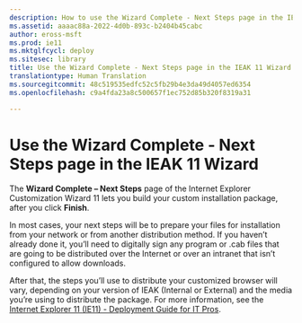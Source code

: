 ```yaml
---
description: How to use the Wizard Complete - Next Steps page in the IEAK 11 Customization Wizard to build your custom Internet Explorer install package.
ms.assetid: aaaac88a-2022-4d0b-893c-b2404b45cabc
author: eross-msft
ms.prod: ie11
ms.mktglfcycl: deploy
ms.sitesec: library
title: Use the Wizard Complete - Next Steps page in the IEAK 11 Wizard (Internet Explorer Administration Kit 11 for IT Pros)
translationtype: Human Translation
ms.sourcegitcommit: 48c519535edfc52c5fb29b4e3da49d4057ed6354
ms.openlocfilehash: c9a4fda23a8c500657f1ec752d85b320f8319a31

---
```


# Use the Wizard Complete - Next Steps page in the IEAK 11 Wizard
The **Wizard Complete – Next Steps** page of the Internet Explorer Customization Wizard 11 lets you build your custom installation package, after you click **Finish**.

In most cases, your next steps will be to prepare your files for installation from your network or from another distribution method. If you haven’t already done it, you’ll need to digitally sign any program or .cab files that are going to be distributed over the Internet or over an intranet that isn’t configured to allow downloads.

After that, the steps you’ll use to distribute your customized browser will vary, depending on your version of IEAK (Internal or External) and the media you’re using to distribute the package. For more information, see the [Internet Explorer 11 (IE11) - Deployment Guide for IT Pros](../ie11-deploy-guide/index.md).

 

 








<!--HONumber=Jun16_HO4-->


